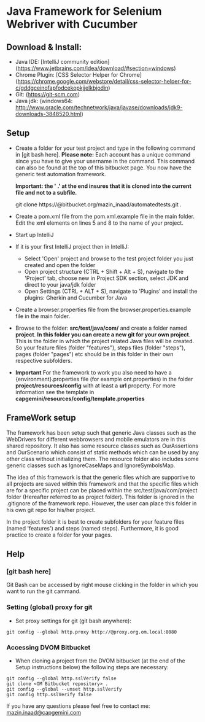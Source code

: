 Java Framework for Selenium Webriver with Cucumber
==================================================

## Download & Install:

- Java IDE: [IntelliJ community edition] (https://www.jetbrains.com/idea/download/#section=windows)
- Chrome Plugin: [CSS Selector Helper for Chrome] (https://chrome.google.com/webstore/detail/css-selector-helper-for-c/gddgceinofapfodcekopkjjelkbjodin)
- Git: (https://git-scm.com)
- Java jdk: (windows64: http://www.oracle.com/technetwork/java/javase/downloads/jdk9-downloads-3848520.html)


## Setup

- Create a folder for your test project and type in the following command in [git bash here]. 
  **Please note:** Each account has a unique command since you have to give your username in the command.
  This command can also be found at the top of this bitbucket page.
  You now have the generic test automation framework.
  
  **Important: the ' .' at the end insures that it is cloned into the current file and not to a subfile.**
    
    git clone https://<username>@bitbucket.org/mazin_inaad/automatedtests.git .
    
- Create a pom.xml file from the pom.xml.example file in the main folder. Edit the xml elements on lines 5 and 8 to the name of your project.
- Start up IntelliJ
- If it is your first IntelliJ project then in IntelliJ:
    - Select 'Open' project and browse to the test project folder you just created and open the folder
    - Open project structure (CTRL + Shift + Alt + S), navigate to the 'Project' tab, choose new in Project SDK section, select JDK and direct to your java/jdk folder
    - Open Settings (CTRL + ALT + S), navigate to 'Plugins' and install the plugins: Gherkin and Cucumber for Java
- Create a browser.properties file from the browser.properties.example file in the main folder. 
- Browse to the folder: **src/test/java/com/** and create a folder named  **project**. **In this folder you can create a new git for your own project**.
  This is the folder in which the project related Java files will be created. So your
  feature files (folder "features"), steps files (folder "steps"), pages (folder "pages") etc should be in this folder in their own respective subfolders.
- **Important** For the framework to work you also need to have a {environment}.properties file (for example ont.properties) in the folder **project/resources/config** with at least a **url** property.
  For more information see the template in **capgemini/resources/config/template.properties**
  
  
## FrameWork setup
The framework has been setup such that generic Java classes such as the WebDrivers for 
different webbrowsers and mobile emulators are in this shared repository. It also has some
resource classes such as OurAssertions and OurScenario which consist of static methods which
can be used by any other class without initializing them.
The resource folder also includes some generic classes such as IgnoreCaseMaps and IgnoreSymbolsMap.


The idea of this framework is that the generic files which are supportive to all projects are saved within 
this framework and that the specific files which are for a specific project can be placed within
the src/test/java/com/project folder (Hereafter referred to as project folder). This folder is ignored in the .gitignore of the
framework repo. However, the user can place this folder in his own git repo for his/her project.

In the project folder it is best to create subfolders for your feature files (named 'features') and steps (named steps).
Furthermore, it is good practice to create a folder for your pages.

## Help

### [git bash here] 
Git Bash can be accessed by right mouse clicking in the folder in which you want to run the git cammand. 

### Setting (global) proxy for git
- Set proxy settings for git (git bash anywhere):
```git
git config --global http.proxy http://@proxy.org.om.local:8080
```  

### Accessing DVOM Bitbucket
- When cloning a project from the DVOM bitbucket (at the end of the Setup instructions below) the following steps are necessary:
```git  
git config --global http.sslVerify false
git clone <OM Bitbucket repository> .
git config --global --unset http.sslVerify
git config http.sslVerify false
```


If you have any questions please feel free to contact me: mazin.inaad@capgemini.com
